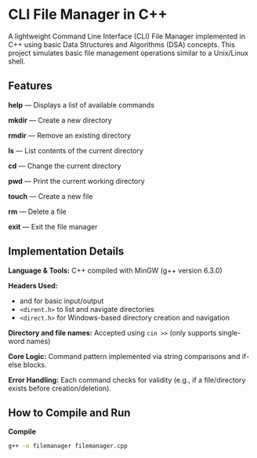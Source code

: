 # **CLI File Manager in C++**

A lightweight Command Line Interface (CLI) File Manager implemented in C++ using basic Data Structures and Algorithms (DSA) concepts. This project simulates basic file management operations similar to a Unix/Linux shell.

## **Features**

**help** — Displays a list of available commands

**mkdir** — Create a new directory

**rmdir** — Remove an existing directory

**ls** — List contents of the current directory

**cd** — Change the current directory

**pwd** — Print the current working directory

**touch** — Create a new file

**rm** — Delete a file

**exit** — Exit the file manager

## **Implementation Details**

**Language & Tools:** C++ compiled with MinGW (g++ version 6.3.0)

**Headers Used:**  

- and for basic input/output  
- `<dirent.h>` to list and navigate directories  
- `<direct.h>` for Windows-based directory creation and navigation  

**Directory and file names:** Accepted using `cin >>` (only supports single-word names)

**Core Logic:** Command pattern implemented via string comparisons and if-else blocks.

**Error Handling:** Each command checks for validity (e.g., if a file/directory exists before creation/deletion).

## **How to Compile and Run**

**Compile**  

```bash
g++ -o filemanager filemanager.cpp


